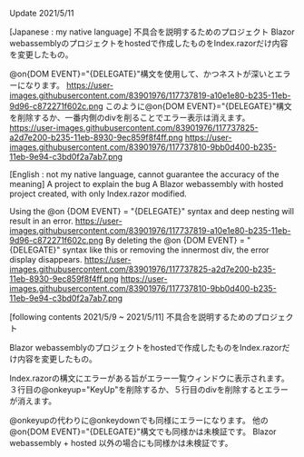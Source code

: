 Update 2021/5/11

[Japanese : my native language]
不具合を説明するためのプロジェクト
Blazor webassemblyのプロジェクトをhostedで作成したものをIndex.razorだけ内容を変更したもの。

@on{DOM EVENT}="{DELEGATE}"構文を使用して、かつネストが深いとエラーになります。
https://user-images.githubusercontent.com/83901976/117737819-a10e1e80-b235-11eb-9d96-c872271f602c.png
このように@on{DOM EVENT}="{DELEGATE}"構文を削除するか、一番内側のdivを削ることでエラー表示は消えます。
https://user-images.githubusercontent.com/83901976/117737825-a2d7e200-b235-11eb-8930-9ec859f8f4ff.png
https://user-images.githubusercontent.com/83901976/117737810-9bb0d400-b235-11eb-9e94-c3bd0f2a7ab7.png

[English : not my native language, cannot guarantee the accuracy of the meaning]
A project to explain the bug
A Blazor webassembly with hosted project created, with only Index.razor modified.

Using the @on {DOM EVENT} = "{DELEGATE}" syntax and deep nesting will result in an error.
https://user-images.githubusercontent.com/83901976/117737819-a10e1e80-b235-11eb-9d96-c872271f602c.png
By deleting the @on {DOM EVENT} = "{DELEGATE}" syntax like this or removing the innermost div, the error display disappears.
https://user-images.githubusercontent.com/83901976/117737825-a2d7e200-b235-11eb-8930-9ec859f8f4ff.png
https://user-images.githubusercontent.com/83901976/117737810-9bb0d400-b235-11eb-9e94-c3bd0f2a7ab7.png


[following contents 2021/5/9 ~ 2021/5/11]
不具合を説明するためのプロジェクト

Blazor webassemblyのプロジェクトをhostedで作成したものをIndex.razorだけ内容を変更したもの。

Index.razorの構文にエラーがある旨がエラー一覧ウィンドウに表示されます。
３行目の@onkeyup="KeyUp"を削除するか、５行目のdivを削除するとエラーが消えます。

@onkeyupの代わりに@onkeydownでも同様にエラーになります。
他の@on{DOM EVENT}="{DELEGATE}"構文でも同様かは未検証です。
Blazor webassembly + hosted 以外の場合にも同様かは未検証です。
